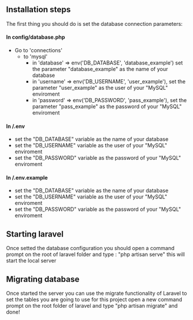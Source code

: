 
## Installation steps

The first thing you should do is set the database connection parameters:

#### In config/database.php 

* Go to 'connections'
    * to 'mysql'
        * in 'database' => env('DB_DATABASE', 'database_example') set the parameter "database_example" as the name of your database
        * in 'username' => env('DB_USERNAME', 'user_example'), set the parameter "user_example" as the user of your "MySQL" enviroment
        * in 'password' => env('DB_PASSWORD', 'pass_example'), set the parameter "pass_example" as the password of your "MySQL" enviroment

#### In /.env

 * set the "DB_DATABASE" variable as the name of your database
 * set the "DB_USERNAME" variable as the user of your "MySQL" enviroment
 * set the "DB_PASSWORD" variable as the password of your "MySQL" enviroment
 
#### In /.env.example

* set the "DB_DATABASE" variable as the name of your database
* set the "DB_USERNAME" variable as the user of your "MySQL" enviroment
* set the "DB_PASSWORD" variable as the password of your "MySQL" enviroment


## Starting laravel

Once setted the database configuration you should open a command prompt on the root of laravel folder and type : "php artisan serve"
this will start the local server

## Migrating database

Once started the server you can use the migrate functionality of Laravel to set the tables you are going to use for this project
open a new command prompt on the root folder of laravel and type "php artisan migrate" and done! 


